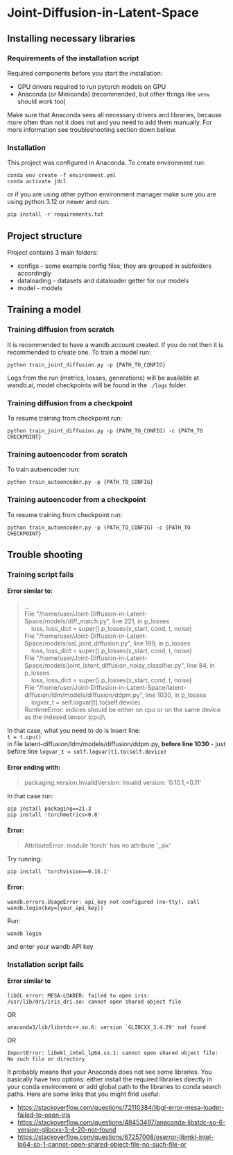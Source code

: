 # Joint-Diffusion-in-Latent-Space

## Installing necessary libraries

### Requirements of the installation script
Required components before you start the installation:
* GPU drivers required to run pytorch models on GPU
* Anaconda (or Miniconda) (recommended, but other things like `venv` should work too)

Make sure that Anaconda sees all necessary drivers and libraries, because more often than not it does not and you need to add them manually. For more information see troubleshooting section down bellow.

### Installation
This project was configured in Anaconda. To create environment run:
```
conda env create -f environment.yml 
conda activate jdcl
```
or if you are using other python environment manager make sure you are using python 3.12 or newer and run:
```
pip install -r requirements.txt
```

## Project structure
Project contains 3 main folders:
* configs - some example config files; they are grouped in subfolders accordingly
* dataloading - datasets and dataloader getter for our models
* model - models

## Training a model

### Training diffusion from scratch
It is recommended to have a wandb account created. If you do not then it is recommended to create one. To train a model run:
```
python train_joint_diffusion.py -p {PATH_TO_CONFIG}
```
Logs from the run (metrics, losses, generations) will be available at wandb.ai, model checkpoints will be found in the `./logs` folder.

### Training diffusion from a checkpoint
To resume training from checkpoint run:
```
python train_joint_diffusion.py -p (PATH_TO_CONFIG) -c {PATH_TO CHECKPOINT}
```

### Training autoencoder from scratch
To train autoencoder run:
```
python train_autoencoder.py -p {PATH_TO_CONFIG}
```

### Training autoencoder from a checkpoint
To resume training from checkpoint run:
```
python train_autoencoder.py -p (PATH_TO_CONFIG) -c {PATH_TO CHECKPOINT}
```

## Trouble shooting

### Training script fails
#### Error similar to:
>   ...\
>   File "/home/user/Joint-Diffusion-in-Latent-Space/models/diff_match.py", line 221, in p_losses\
>   &nbsp;&nbsp;&nbsp;  loss, loss_dict = super().p_losses(x_start, cond, t, noise)\
>   File "/home/user/Joint-Diffusion-in-Latent-Space/models/ssl_joint_diffusion.py", line 199, in p_losses\
>   &nbsp;&nbsp;&nbsp;  loss, loss_dict = super().p_losses(x_start, cond, t, noise)\
>   File "/home/user/Joint-Diffusion-in-Latent-Space/models/joint_latent_diffusion_noisy_classifier.py", line 84, in p_losses\
>   &nbsp;&nbsp;&nbsp;  loss, loss_dict = super().p_losses(x_start, cond, t, noise)\
>   File "/home/user/Joint-Diffusion-in-Latent-Space/latent-diffusion/ldm/models/diffusion/ddpm.py", line 1030, in p_losses\
>   &nbsp;&nbsp;&nbsp;  logvar_t = self.logvar[t].to(self.device)\
> RuntimeError: indices should be either on cpu or on the same device as the indexed tensor (cpu)\

In that case, what you need to do is insert line:\
`t = t.cpu()`\
in file latent-diffusion/ldm/models/diffusion/ddpm.py, **before line 1030** - just before line `logvar_t = self.logvar[t].to(self.device)`

#### Error ending with:
> packaging.version.InvalidVersion: Invalid version: '0.10.1,<0.11'

In that case run:
```
pip install packaging==21.3
pip install 'torchmetrics<0.8'
```

#### Error:
> AttributeError: module 'torch' has no attribute '_six'

Try running:
```
pip install 'torchvision==0.15.1'
```

#### Error:
```
wandb.errors.UsageError: api_key not configured (no-tty). call wandb.login(key=[your_api_key])
```
Run:
```
wandb login
```
and enter your wandb API key

### Installation script fails
#### Error similar to
```
libGL error: MESA-LOADER: failed to open iris: /usr/lib/dri/iris_dri.so: cannot open shared object file
```
OR
```
anaconda3/lib/libstdc++.so.6: version `GLIBCXX_3.4.29' not found
```
OR
```
ImportError: libmkl_intel_lp64.so.1: cannot open shared object file: No such file or directory
```
It probably means that your Anaconda does not see some libraries. You basically have two options: either install the required libraries directly in your conda environment or add global path to the libraries to conda search paths. Here are some links that you might find useful:
* https://stackoverflow.com/questions/72110384/libgl-error-mesa-loader-failed-to-open-iris
* https://stackoverflow.com/questions/48453497/anaconda-libstdc-so-6-version-glibcxx-3-4-20-not-found
* https://stackoverflow.com/questions/67257008/oserror-libmkl-intel-lp64-so-1-cannot-open-shared-object-file-no-such-file-or


